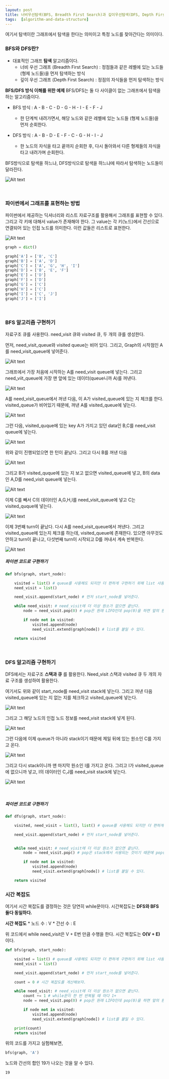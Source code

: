 ```yaml
---
layout: post
title: 너비우선탐색(BFS, Breadth First Search)과 깊이우선탐색(DFS, Depth FirstSearch) [그래프]
tags:  [algorithm-and-data-structure]
---
```


여기서 탐색이란 그래프에서 탐색을 한다는 의미이고 특정 노드를 찾아간다는 의미이다.

### BFS와 DFS란?
* 대표적인 그래프 **탐색** 알고리즘이다.
    * 너비 우선 그래프 (Breadth First Search) : 정점들과 같은 레벨에 있는 노드들(형제 노드들)을 먼저 탐색하는 방식
    * 깊이 우선 그래프 (Depth First Search) : 정점의 자식들을 먼저 탐색하는 방식

**BFS/DFS 방식 이해를 위한 예제**
BFS/DFS는 둘 다 사이클이 없는 그래프에서 탐색을 하는 알고리즘이다.

* BFS 방식 : A - B - C - D - G - H - I - E - F - J
    * 한 단계씩 내려가면서, 해당 노드와 같은 레벨에 있는 노드들 (형제 노드들)을 먼저 순회한다.

* DFS 방식 : A - B - D - E - F - C - G - H - I - J
    * 한 노드의 자식을 타고 끝까지 순회한 후, 다시 돌아와서 다른 형제들의 자식을 타고 내려가며 순회한다.

BFS방식으로 탐색을 하느냐, DFS방식으로 탐색을 하느냐에 따라서 탐색하는 노드들이 달라진다.

![Alt text](/public/post/2020_01_05_BFS/BFS_DFS_diff.png)

&nbsp;

### 파이썬에서 그래프를 표현하는 방법
파이썬에서 제공하는 딕셔너리와 리스트 자료구조를 활용해서 그래프를 표현할 수 있다. 그리고 각 키에 대해서 value가 존재해야 한다. 그 value는 각 키(노드)에서 간선으로 연결되어 있는 인접 노드를 의미한다. 이런 값들은 리스트로 표현한다.

![Alt text](/public/post/2020_01_05_BFS/graph_python.png)

~~~python
graph = dict()

graph['A'] = ['B', 'C']
graph['B'] = ['A', 'D']
graph['C'] = ['A', 'G', 'H', 'I']
graph['D'] = ['B', 'E', 'F']
graph['E'] = ['D']
graph['F'] = ['D']
graph['G'] = ['C']
graph['H'] = ['C']
graph['I'] = ['C', 'J']
graph['J'] = ['I']
~~~

&nbsp;

### BFS 알고리즘 구현하기
자료구조 큐를 사용한다. need_visit 큐와 visited 큐, 두 개의 큐를 생성한다.

먼저, need_visit_queue와 visited queue는 비어 있다. 그리고, Graph의 시작점인 A를 need_visit_queue에 넣어준다.

![Alt text](/public/post/2020_01_05_BFS/BFS_exp_1.png)

그래프에서 가장 처음에 시작하는 A를 need_visit queue에 넣는다. 그리고 need_viit_queue에 가장 맨 앞에 있는 데이터(queue니까 A)를 꺼낸다.

![Alt text](/public/post/2020_01_05_BFS/BFS_exp_2.png)

A를 need_visit_queue에서 꺼낸 다음, 이 A가 visited_queue에 있는 지 체크를 한다. visited_queue가 비어있기 때문에, 꺼낸 A를 visited_queue에 넣는다.

![Alt text](/public/post/2020_01_05_BFS/BFS_exp_3.png)

그런 다음, visited_quque에 있는 key A가 가지고 있던 data인 B,C를 need_visit queue에 넣는다.

![Alt text](/public/post/2020_01_05_BFS/BFS_exp_4.png)

위와 같이 진행되었으면 한 턴이 끝났다. 그리고 다시 B를 꺼낸 다음  

![Alt text](/public/post/2020_01_05_BFS/BFS_exp_5.png)

그리고 B가 visited_quque에 있는 지 보고 없으면 visited_queue에 넣고, B의 data인 A,D를 need_visit queue에 넣는다.

![Alt text](/public/post/2020_01_05_BFS/BFS_exp_6.png)

이제 C를 빼서 C의 데이터인 A,G,H,I를 need_visit_queue에 넣고 C는 visited_quque에 넣는다.

![Alt text](/public/post/2020_01_05_BFS/BFS_exp_7.png)

이제 3번째 turn이 끝났다. 다시 A를 need_visit_queue에서 꺼낸다. 그리고 visited_queue에 있는지 체크를 하는데, visited_queue에 존재한다. 있으면 아무것도 안하고 turn이 끝나고, 다섯번째 turn이 시작되고 D를 꺼내서 계속 반복한다.   

![Alt text](/public/post/2020_01_05_BFS/BFS_exp_8.png)

##### 파이썬 코드로 구현하기

~~~python
def bfs(graph, start_node):

    visited = list() # queue를 사용해도 되지만 더 편하게 구현하기 위해 list 사용
    need_visit = list()

    need_visit.append(start_node) # 먼저 start_node를 넣어준다.

    while need_visit: # need_visit에 더 이상 원소가 없으면 끝난다.
        node = need_visit.pop(0) # pop은 원래 LIFO인데 pop(0)을 하면 앞의 원소가 FIFO된다.

        if node not in visited:
            visited.append(node)
            need_visit.extend(graph[node]) # list를 붙일 수 있다.

    return visited
~~~

&nbsp;

### DFS 알고리즘 구현하기

DFS에서는 자료구조 **스택과 큐** 를 활용한다.  Need_visit 스택과 visited 큐 두 개의 자료 구조를 생성하여 활용한다.

여기서도 위와 같이 start_node를 need_visit stack에 넣는다. 그리고 꺼낸 다음 visited_queue에 있는 지 없는 지를 체크하고 visited_queue에 넣는다.

![Alt text](/public/post/2020_01_05_BFS/DFS_exp_1.png)

그리고 그 해당 노드의 인접 노드 정보를 need_visit stack에 넣게 된다.

![Alt text](/public/post/2020_01_05_BFS/DFS_exp_2.png)

그런 다음에 이제 queue가 아니라 stack이기 때문에 제일 뒤에 있는 원소인 C를 가지고 온다.

![Alt text](/public/post/2020_01_05_BFS/DFS_exp_3.png)

그리고 다시 stack이니까 맨 마지막 원소인 I를 가지고 온다. 그리고 I가 visited_queue에 없으니까 넣고, I의 데이터인 C,J를 need_visit stack에 넣는다.

![Alt text](/public/post/2020_01_05_BFS/DFS_exp_4.png)

&nbsp;

##### 파이썬 코드로 구현하기

~~~python
def dfs(graph, start_node):

    visited, need_visit = list(), list() # queue를 사용해도 되지만 더 편하게 구현하기 위해 list 사용

    need_visit.append(start_node) # 먼저 start_node를 넣어준다.


    while need_visit: # need_visit에 더 이상 원소가 없으면 끝난다.
        node = need_visit.pop() # pop은 stack에서 사용되는 것이기 때문에 pop(0)대신 LIFO인 POP()을 사용한다.  

        if node not in visited:
            visited.append(node)
            need_visit.extend(graph[node]) # list를 붙일 수 있다.

    return visited
~~~

### 시간 복잡도
여기서 시간 복잡도를 결정하는 것은 당연히 while문이다.
시간복잡도는 **DFS와 BFS 둘다 동일하다.**

**시간 복잡도**
    * 노드 수 : V
    * 간선 수 : E

위 코드에서 while need_visit은 V + E번 만큼 수행을 한다.
시간 복잡도는 **O(V + E)** 이다.

~~~python
def bfs(graph, start_node):

    visited = list() # queue를 사용해도 되지만 더 편하게 구현하기 위해 list 사용
    need_visit = list()

    need_visit.append(start_node) # 먼저 start_node를 넣어준다.

    count = 0 # 시간 복잡도를 게산해보자.

    while need_visit: # need_visit에 더 이상 원소가 없으면 끝난다.
        count += 1 # while문이 한 번 반복될 때 마다 1+
        node = need_visit.pop(0) # pop은 원래 LIFO인데 pop(0)을 하면 앞의 원소가 FIFO된다.

        if node not in visited:
            visited.append(node)
            need_visit.extend(graph[node]) # list를 붙일 수 있다.

    print(count)
    return visited
~~~
위의 코드를 가지고 실험해보면,
~~~python
bfs(graph, 'A')
~~~

노드와 간선의 합인 19가 나오는 것을 알 수 있다. 
~~~
19
~~~

